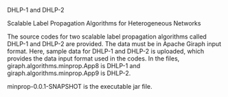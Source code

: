 DHLP-1 and DHLP-2

Scalable Label Propagation Algorithms for Heterogeneous Networks

The source codes for two scalable label propagation algorithms called DHLP-1 and DHLP-2 are provided. The data must be in Apache Giraph input format. Here, sample data for DHLP-1 and DHLP-2 is uploaded, which provides the data input format used in the codes. In the files, giraph.algorithms.minprop.App8 is DHLP-1 and giraph.algorithms.minprop.App9 is DHLP-2.

minprop-0.0.1-SNAPSHOT is the executable jar file.
